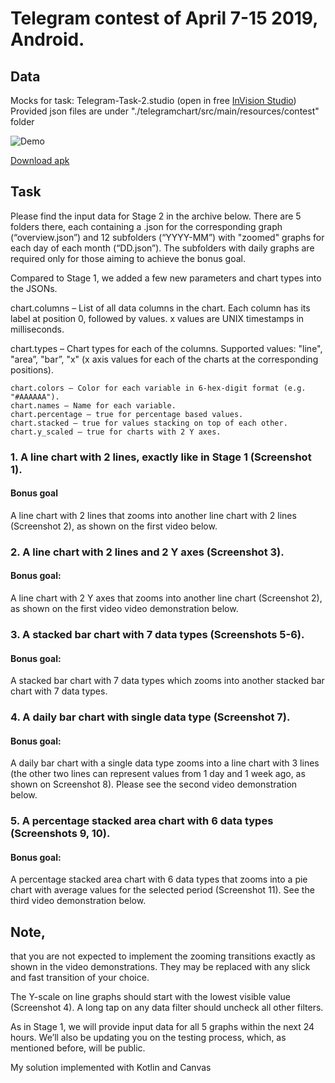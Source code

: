 # Telegram contest of April 7-15 2019, Android.
## Data
Mocks for task: Telegram-Task-2.studio (open in free [InVision Studio](https://www.invisionapp.com/))
Provided json files are under "./telegramchart/src/main/resources/contest" folder

![Demo](https://github.com/SJOwl/android-charts-telegram-2/blob/master/t2demo.gif)

[Download apk](https://github.com/SJOwl/android-charts-telegram-2/blob/master/app-release.apk)

## Task

Please find the input data for Stage 2 in the archive below. There are 5 folders there, each containing a .json for the corresponding graph (“overview.json”) and 12 subfolders (“YYYY-MM”) with "zoomed" graphs for each day of each month (“DD.json”). The subfolders with daily graphs are required only for those aiming to achieve the bonus goal.

Compared to Stage 1, we added a few new parameters and chart types into the JSONs.

chart.columns – List of all data columns in the chart. Each column has its label at position 0, followed by values.
x values are UNIX timestamps in milliseconds.

chart.types – Chart types for each of the columns. Supported values:
"line",
"area”,
"bar”,
"x" (x axis values for each of the charts at the corresponding positions).

```
chart.colors – Color for each variable in 6-hex-digit format (e.g. "#AAAAAA").
chart.names – Name for each variable.
chart.percentage – true for percentage based values.
chart.stacked – true for values stacking on top of each other.
chart.y_scaled – true for charts with 2 Y axes.
```

### 1. A line chart with 2 lines, exactly like in Stage 1 (Screenshot 1).

#### Bonus goal
A line chart with 2 lines that zooms into another line chart with 2 lines (Screenshot 2), as shown on the first video below.

### 2. A line chart with 2 lines and 2 Y axes (Screenshot 3).

#### Bonus goal:
A line chart with 2 Y axes that zooms into another line chart (Screenshot 2), as shown on the first video video demonstration below.

### 3. A stacked bar chart with 7 data types (Screenshots 5-6).
#### Bonus goal:
A stacked bar chart with 7 data types which zooms into another stacked bar chart with 7 data types.


### 4. A daily bar chart with single data type (Screenshot 7).
#### Bonus goal:
A daily bar chart with a single data type zooms into a line chart with 3 lines (the other two lines can represent values from 1 day and 1 week ago, as shown on Screenshot 8). Please see the second video demonstration below.
### 5. A percentage stacked area chart with 6 data types (Screenshots 9, 10).

#### Bonus goal:
A percentage stacked area chart with 6 data types that zooms into a pie chart with average values for the selected period (Screenshot 11). See the third video demonstration below.

## Note,
that you are not expected to implement the zooming transitions exactly as shown in the video demonstrations. They may be replaced with any slick and fast transition of your choice.

The Y-scale on line graphs should start with the lowest visible value (Screenshot 4). A long tap on any data filter should uncheck all other filters.

As in Stage 1, we will provide input data for all 5 graphs within the next 24 hours. We’ll also be updating you on the testing process, which, as mentioned before, will be public.

My solution implemented with Kotlin and Canvas
